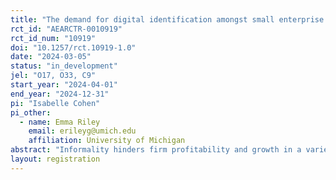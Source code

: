 ```yaml
---
title: "The demand for digital identification amongst small enterprise owners in Uganda"
rct_id: "AEARCTR-0010919"
rct_id_num: "10919"
doi: "10.1257/rct.10919-1.0"
date: "2024-03-05"
status: "in_development"
jel: "O17, O33, C9"
start_year: "2024-04-01"
end_year: "2024-12-31"
pi: "Isabelle Cohen"
pi_other:
  - name: Emma Riley
    email: erileyg@umich.edu
    affiliation: University of Michigan
abstract: "Informality hinders firm profitability and growth in a variety of ways, including limiting firms to suppliers in their social networks due to issues of trust and fraud. Digital IDs offer potential paths to increasing formality, such as by allowing the verification of identities and the authentication of signed contracts, thus helping businesses to sign contracts with new suppliers with lower prices or a better selection of goods. However, there is no research to date examining the demand for a digital ID and verified authentication services among business owners. We would plug this evidence gap by asking 1) what is the willingness of micro, small and medium enterprises in Kampala to pay for the new UGPass digital ID and how does this depend on whether contracting is highlighted as a benefit and sign-up assistance provided; and 2) does the provision of UGPass lead businesses to be more likely to write contracts?"
layout: registration
---
```


